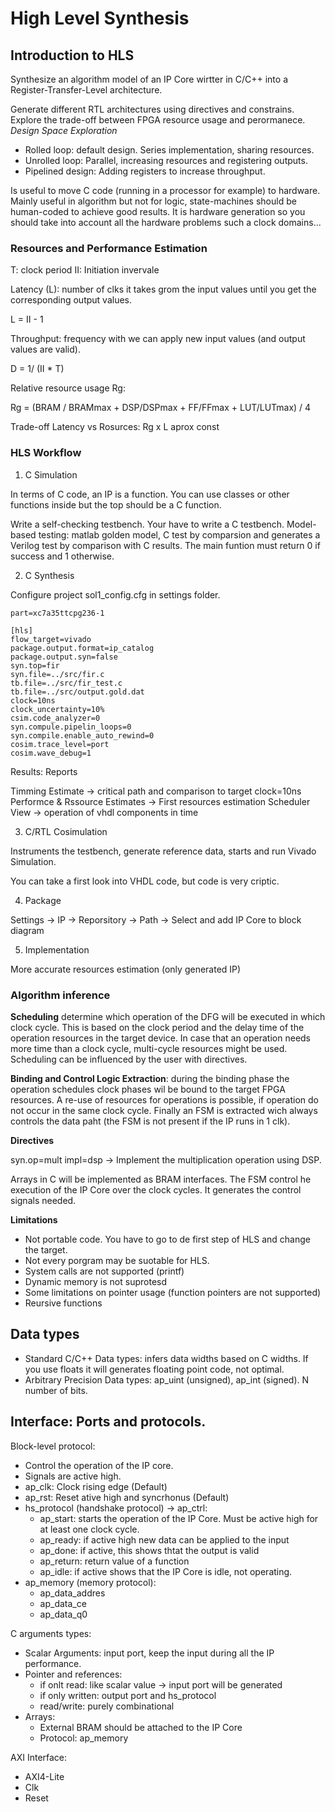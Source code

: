 # High Level Synthesis

## Introduction to HLS

Synthesize an algorithm model of an IP Core wirtter in C/C++ into a Register-Transfer-Level architecture. 

Generate different RTL architectures using directives and constrains. Explore the trade-off between FPGA resource usage and perormanece. *Design Space Exploration*

* Rolled loop: default design. Series implementation, sharing resources.
* Unrolled loop: Parallel, increasing resources and registering outputs.
* Pipelined design: Adding registers to increase throughput.

Is useful to move C code (running in a processor for example) to hardware. Mainly useful in algorithm but not for logic, state-machines should be human-coded to achieve good results. It is hardware generation so you should take into account all the hardware problems such a clock domains...

### Resources and Performance Estimation

T: clock period
II: Initiation invervale

Latency (L): number of clks it takes grom the input values until you get the corresponding output values. 

L = II - 1

Throughput: frequency with we can apply new input values (and output values are valid).

D = 1/ (II * T)

Relative resource usage Rg:

Rg = (BRAM / BRAMmax + DSP/DSPmax + FF/FFmax + LUT/LUTmax) / 4

Trade-off Latency vs Rosurces: Rg x L aprox const

### HLS Workflow

1. C Simulation 

In terms of C code, an IP is a function. You can use classes or other functions inside but the top should be a C function. 

Write a self-checking testbench. Your have to write a C testbench. Model-based testing: matlab golden model, C test by comparsion and generates a Verilog test by comparison with C results. The main funtion must return 0 if success and 1 otherwise. 

2. C Synthesis

Configure project sol1_config.cfg in settings folder. 

```
part=xc7a35ttcpg236-1

[hls]
flow_target=vivado
package.output.format=ip_catalog
package.output.syn=false
syn.top=fir
syn.file=../src/fir.c
tb.file=../src/fir_test.c
tb.file=../src/output.gold.dat
clock=10ns
clock_uncertainty=10%
csim.code_analyzer=0
syn.compule.pipelin_loops=0
syn.compile.enable_auto_rewind=0
cosim.trace_level=port
cosim.wave_debug=1
```
Results: Reports

Timming Estimate -> critical path and comparison to target clock=10ns
Performce & Rssource Estimates -> First resources estimation
Scheduler View -> operation of vhdl components in time

3. C/RTL Cosimulation

Instruments the testbench, generate reference data, starts and run Vivado Simulation. 

You can take a first look into VHDL code, but code is very criptic. 

4. Package

Settings -> IP -> Reporsitory -> Path -> Select and add IP Core to block diagram

5. Implementation 

More accurate resources estimation (only generated IP)

### Algorithm inference

**Scheduling** determine which operation of the DFG will be executed in which clock cycle. This is based on the clock period and the delay time of the operation resources in the target device. In case that an operation needs more time than a clock cycle, multi-cycle resources might be used. Scheduling can be influenced by the user with directives. 

**Binding and Control Logic Extraction**: during the binding phase the operation schedules clock phases wil be bound to the target FPGA resources. A re-use of resources for operations is possible, if operation do not occur in the same clock cycle. Finally an FSM is extracted wich always controls the data paht (the FSM is not present if the IP runs in 1 clk). 

**Directives**

syn.op=mult impl=dsp -> Implement the multiplication operation using DSP.

Arrays in C will be implemented as BRAM interfaces.
The FSM control he execution of the IP Core over the clock cycles. It generates the control signals needed. 

**Limitations**

* Not portable code. You have to go to de first step of HLS and change the target. 
* Not every porgram may be suotable for HLS.
* System calls are not supported (printf)
* Dynamic memory is not suprotesd
* Some limitations on pointer usage (function pointers are not supported)
* Reursive functions

## Data types

* Standard C/C++ Data types: infers data widths based on C widths. If you use floats it will generates floating point code, not optimal.
* Arbitrary Precision Data types: ap_uint<N> (unsigned), ap_int<N> (signed). N number of bits. 

## Interface: Ports and protocols.

Block-level protocol: 
* Control the operation of the IP core. 
* Signals are active high.
* ap_clk: Clock rising edge (Default)
* ap_rst: Reset ative high and syncrhonus (Default)
* hs_protocol (handshake protocol) -> ap_ctrl:
	* ap_start: starts the operation of the IP Core. Must be active high for at least one clock cycle.
	* ap_ready: if active high new data can be applied to the input
	* ap_done: if active, this shows thtat the output is valid
	* ap_return: return value of a function 
	* ap_idle: if active shows that the IP Core is idle, not operating. 
* ap_memory (memory protocol):
	* ap_data_addres
	* ap_data_ce
	* ap_data_q0
	
C arguments types:
* Scalar Arguments: input port, keep the input during all the IP performance. 
* Pointer and references: 
	* if onlt read: like scalar value -> input port will be generated
	* if only written: output port and hs_protocol
	* read/write: purely combinational
* Arrays: 
	* External BRAM should be attached to the IP Core
	* Protocol: ap_memory
	

AXI Interface:
* AXI4-Lite
* Clk
* Reset
